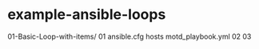 # example-ansible-loops
01-Basic-Loop-with-items/
    01
       ansible.cfg
       hosts
       motd_playbook.yml
    02
    03
    
